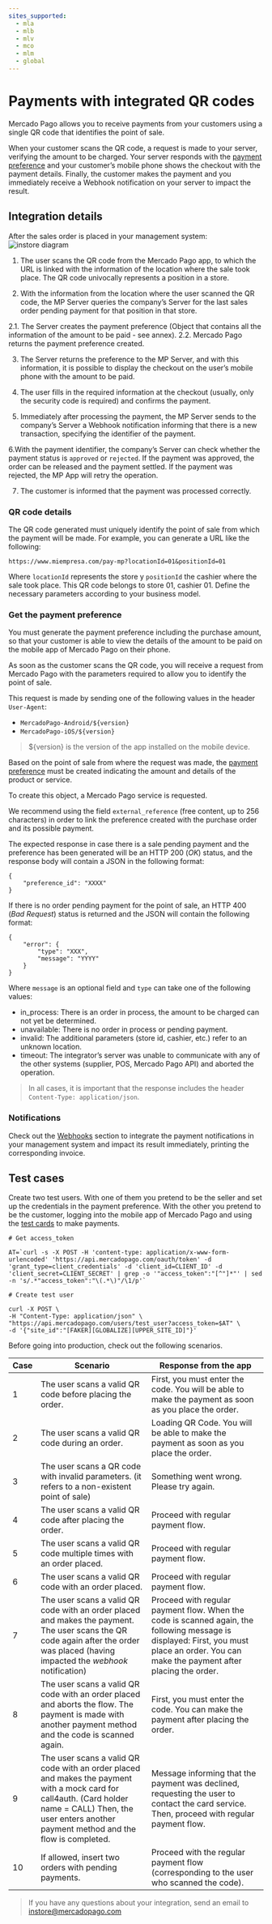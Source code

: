 ```yaml
---
sites_supported:
  - mla
  - mlb
  - mlv
  - mco
  - mlm
  - global
---
```



# Payments with integrated QR codes

Mercado Pago allows you to receive payments from your customers using a single QR code that identifies the point of sale.

When your customer scans the QR code, a request is made to your server, verifying the amount to be charged. Your server responds with the [payment preference](/reference/preferences) and your customer’s mobile phone shows the checkout with the payment details. Finally, the customer makes the payment and you immediately receive a Webhook notification on your server to impact the result.

## Integration details

After the sales order is placed in your management system:
![instore diagram](/images/wallet-instore.png)

1. The user scans the QR code from the Mercado Pago app, to which the URL is linked with the information of the location where the sale took place. The QR code univocally represents a position in a store.

2. With the information from the location where the user scanned the QR code, the MP Server queries the company’s Server for the last sales order pending payment for that position in that store.

  2.1. The Server creates the payment preference (Object that contains all the information of the amount to be paid - see annex).
  2.2. Mercado Pago returns the payment preference created.

3. The Server returns the preference to the MP Server, and with this information, it is possible to display the checkout on the user’s mobile phone with the amount to be paid.

4. The user fills in the required information at the checkout (usually, only the security code is required) and confirms the payment.

5. Immediately after processing the payment, the MP Server sends to the company’s Server a Webhook notification informing that there is a new transaction, specifying the identifier of the payment.

6.With the payment identifier, the company’s Server can check whether the payment status is `approved` or `rejected`. If the payment was approved, the order can be released and the payment settled. If the payment was rejected, the MP App will retry the operation.

7. The customer is informed that the payment was processed correctly.

### QR code details

The QR code generated must uniquely identify the point of sale from which the payment will be made. For example, you can generate a URL like the following:

 ``https://www.miempresa.com/pay-mp?locationId=01&positionId=01 ``

Where `locationId` represents the store y `positionId` the cashier where the sale took place. This QR code belongs to store 01, cashier 01.
Define the necessary parameters according to your business model.

### Get the payment preference

You must generate the payment preference including the purchase amount, so that your customer is able to view the details of the amount to be paid on the mobile app of Mercado Pago on their phone.

As soon as the customer scans the QR code, you will receive a request from Mercado Pago with the parameters required to allow you to identify the point of sale.

This request is made by sending one of the following values in the header `User-Agent`:

*  `MercadoPago-Android/${version}`
*  `MercadoPago-iOS/${version}`

 > ${version} is the version of the app installed on the mobile device.

Based on the point of sale from where the request was made, the [payment preference](/reference/preferences) must be created indicating the amount and details of the product or service.

To create this object, a Mercado Pago service is requested.

We recommend using the field `external_reference` (free content, up to 256 characters) in order to link the preference created with the purchase order and its possible payment.

The expected response in case there is a sale pending payment and the preference has been generated will be an HTTP 200 (*OK*) status, and the response body will contain a JSON in the following format:

```
{
	"preference_id": "XXXX"
}

```

If there is no order pending payment for the point of sale, an HTTP 400 (*Bad Request*) status is returned and the JSON will contain the following format:

```
{
	"error": {
		"type": "XXX",
		"message": "YYYY"
	}
}
```

Where `message` is an optional field and `type` can take one of the following values:

* in_process: There is an order in process, the amount to be charged can not yet be determined.
* unavailable: There is no order in process or pending payment.
* invalid: The additional parameters (store id, cashier, etc.) refer to an unknown location.
* timeout: The integrator’s server was unable to communicate with any of the other systems (supplier, POS, Mercado Pago API) and aborted the operation.

> In all cases, it is important that the response includes the header `Content-Type: application/json`.

### Notifications

Check out the [Webhooks](/guides/notifications/webhooks.es.md) section to integrate the payment notifications in your management system and impact its result immediately, printing the corresponding invoice.

## Test cases

Create two test users. With one of them you pretend to be the seller and set up the credentials in the payment preference. With the other you pretend to be the customer, logging into the mobile app of Mercado Pago and using the [test cards](/guides/payments/api/testing.es.md) to make payments.

```
# Get access_token

AT=`curl -s -X POST -H 'content-type: application/x-www-form-urlencoded' 'https://api.mercadopago.com/oauth/token' -d 'grant_type=client_credentials' -d 'client_id=CLIENT_ID' -d 'client_secret=CLIENT_SECRET' | grep -o '"access_token":"[^"]*"' | sed -n 's/.*"access_token":"\(.*\)"/\1/p'`

```

```
# Create test user

curl -X POST \
-H "Content-Type: application/json" \
"https://api.mercadopago.com/users/test_user?access_token=$AT" \
-d '{"site_id":"[FAKER][GLOBALIZE][UPPER_SITE_ID]"}'

```

Before going into production, check out the following scenarios.


| Case 	| Scenario 				                                                 | Response from the app                                 |
| ---- 	| ------------------------------------------------------- 				 | ----------------------------------------------        |
| 1  	  | The user scans a valid QR code before placing the order.         |First, you must enter the code. You will be able to make the payment as soon as you place the order.|
| 2     | The user scans a valid QR code during an order.                  |Loading QR Code. You will be able to make the payment as soon as you place the order.|
| 3   	| The user scans a QR code with invalid parameters. (it refers to a non-existent point of sale)|Something went wrong. Please try again.|
| 4  	  | The user scans a valid QR code after placing the order.          |Proceed with regular payment flow.                     |
| 5  	  | The user scans a valid QR code multiple times with an order placed.|Proceed with regular payment flow.                   |
| 6    	| The user scans a valid QR code with an order placed.             |Proceed with regular payment flow.                     |
| 7   	| The user scans a valid QR code with an order placed and makes the payment. The user scans the QR code again after the order was placed (having impacted the *webhook* notification)|Proceed with regular payment flow. When the code is scanned again, the following message is displayed: First, you must place an order. You can make the payment after placing the order.|
| 8  	  | The user scans a valid QR code with an order placed and aborts the flow. The payment is made with another payment method and the code is scanned again.|First, you must enter the code. You can make the payment after placing the order.                   |
| 9 	  |The user scans a valid QR code with an order placed and makes the payment with a mock card for call4auth. (Card holder name = CALL) Then, the user enters another payment method and the flow is completed.|Message informing that the payment was declined, requesting the user to contact the card service. Then, proceed with regular payment flow.|
| 10	  | If allowed, insert two orders with pending payments.             |Proceed with the regular payment flow (corresponding to the user who scanned the code).|

> If you have any questions about your integration, send an email to instore@mercadopago.com
